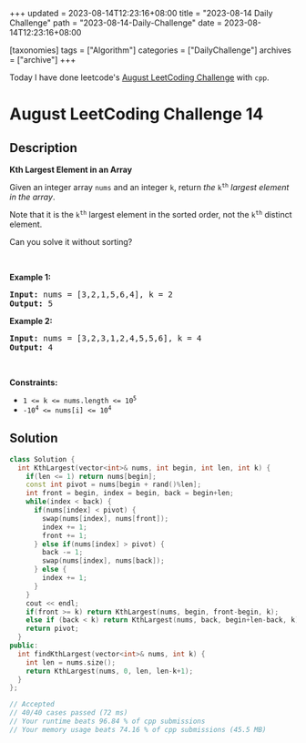 +++
updated = 2023-08-14T12:23:16+08:00
title = "2023-08-14 Daily Challenge"
path = "2023-08-14-Daily-Challenge"
date = 2023-08-14T12:23:16+08:00

[taxonomies]
tags = ["Algorithm"]
categories = ["DailyChallenge"]
archives = ["archive"]
+++

Today I have done leetcode's [August LeetCoding Challenge](https://leetcode.com/problems/kth-largest-element-in-an-array/) with `cpp`.

<!-- more -->

# August LeetCoding Challenge 14

## Description

**Kth Largest Element in an Array**

<p>Given an integer array <code>nums</code> and an integer <code>k</code>, return <em>the</em> <code>k<sup>th</sup></code> <em>largest element in the array</em>.</p>

<p>Note that it is the <code>k<sup>th</sup></code> largest element in the sorted order, not the <code>k<sup>th</sup></code> distinct element.</p>

<p>Can you solve it without sorting?</p>

<p>&nbsp;</p>
<p><strong class="example">Example 1:</strong></p>
<pre><strong>Input:</strong> nums = [3,2,1,5,6,4], k = 2
<strong>Output:</strong> 5
</pre><p><strong class="example">Example 2:</strong></p>
<pre><strong>Input:</strong> nums = [3,2,3,1,2,4,5,5,6], k = 4
<strong>Output:</strong> 4
</pre>
<p>&nbsp;</p>
<p><strong>Constraints:</strong></p>

<ul>
	<li><code>1 &lt;= k &lt;= nums.length &lt;= 10<sup>5</sup></code></li>
	<li><code>-10<sup>4</sup> &lt;= nums[i] &lt;= 10<sup>4</sup></code></li>
</ul>


## Solution

``` cpp
class Solution {
  int KthLargest(vector<int>& nums, int begin, int len, int k) {
    if(len <= 1) return nums[begin];
    const int pivot = nums[begin + rand()%len];
    int front = begin, index = begin, back = begin+len;
    while(index < back) {
      if(nums[index] < pivot) {
        swap(nums[index], nums[front]);
        index += 1;
        front += 1;
      } else if(nums[index] > pivot) {
        back -= 1;
        swap(nums[index], nums[back]);
      } else {
        index += 1;
      }
    }
    cout << endl;
    if(front >= k) return KthLargest(nums, begin, front-begin, k);
    else if (back < k) return KthLargest(nums, back, begin+len-back, k);
    return pivot;
  }
public:
  int findKthLargest(vector<int>& nums, int k) {
    int len = nums.size();
    return KthLargest(nums, 0, len, len-k+1);
  }
};

// Accepted
// 40/40 cases passed (72 ms)
// Your runtime beats 96.84 % of cpp submissions
// Your memory usage beats 74.16 % of cpp submissions (45.5 MB)
```
